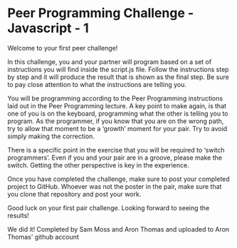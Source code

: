 # Peer Programming Challenge - Javascript - 1
Welcome to your first peer challenge!

In this challenge, you and your partner will program based on a set of instructions you will find inside the script.js file. Follow the instructions step by step and it will produce the result that is shown as the final step. Be sure to pay close attention to what the instructions are telling you. 

You will be programming according to the Peer Programming instructions laid out in the Peer Programming lecture. A key point to make again, is that one of you is on the keyboard, programming what the other is telling you to program. As the programmer, if you know that you are on the wrong path, try to allow that moment to be a ‘growth’ moment for your pair. Try to avoid simply making the correction.

There is a specific point in the exercise that you will be required to ‘switch programmers’. Even if you and your pair are in a groove, please make the switch. Getting the other perspective is key in the experience. 

Once you have completed the challenge, make sure to post your completed project to GitHub. Whoever was not the poster in the pair, make sure that you clone that repository and post your work.

Good luck on your first pair challenge. Looking forward to seeing the results!

We did it!
Completed by Sam Moss and Aron Thomas and uploaded to Aron Thomas' github account
